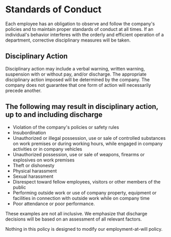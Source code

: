 # Standards of Conduct

Each employee has an obligation to observe and follow the company's policies and to maintain proper standards of conduct at all times. If an individual's behavior interferes with the orderly and efficient operation of a department, corrective disciplinary measures will be taken.

## Disciplinary Action

Disciplinary action may include a verbal warning, written warning, suspension with or without pay, and/or discharge. The appropriate disciplinary action imposed will be determined by the company. The company does not guarantee that one form of action will necessarily precede another.

## The following may result in disciplinary action, up to and including discharge

* Violation of the company's policies or safety rules
* Insubordination
* Unauthorized or illegal possession, use or sale of controlled substances on work premises or during working hours, while engaged in company activities or in company vehicles
* Unauthorized possession, use or sale of weapons, firearms or explosives on work premises
* Theft or dishonesty
* Physical harassment
* Sexual harassment
* Disrespect toward fellow employees, visitors or other members of the public
* Performing outside work or use of company property, equipment or facilities in connection with outside work while on company time
* Poor attendance or poor performance.

These examples are not all inclusive. We emphasize that discharge decisions will be based on an assessment of all relevant factors.

Nothing in this policy is designed to modify our employment-at-will policy.
